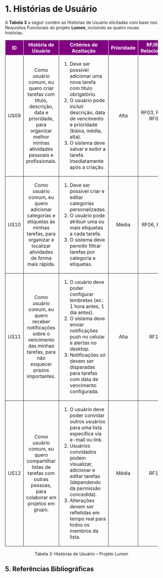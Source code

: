 # 1. Histórias de Usuário

A **Tabela 3** a seguir contém as Histórias de Usuário elicitadas com base nos Requisitos Funcionais do projeto **Lumen**, incluindo as quatro novas histórias.

<table>
    <thead>
        <tr style="background-color: purple; color: white">
            <th style="border-style:solid;border-width:1px;text-align:center">ID</th>
            <th style="border-style:solid;border-width:1px;text-align:center">História de Usuário</th>
            <th style="border-style:solid;border-width:1px;text-align:center">Critérios de Aceitação</th>
            <th style="border-style:solid;border-width:1px;text-align:center">Prioridade</th>
            <th style="border-style:solid;border-width:1px;text-align:center">RF/RNF Relacionado</th>
            <th style="border-style:solid;border-width:1px;text-align:center">Story Points</th>
        </tr>
    </thead>
    <tbody>
        <tr>
            <td style="border-style:solid;border-width:1px;text-align:center;vertical-align:middle">US09</td>
            <td style="border-style:solid;border-width:1px;text-align:center;vertical-align:middle">
                Como usuário comum, eu quero criar tarefas com título, descrição, data e prioridade,
                para organizar melhor minhas atividades pessoais e profissionais.
            </td>
            <td style="border-style:solid;border-width:1px;text-align:left;vertical-align:middle">
                <ol>
                    <li>Deve ser possível adicionar uma nova tarefa com título obrigatório.</li>
                    <li>O usuário pode incluir descrição, data de vencimento e prioridade (baixa, média, alta).</li>
                    <li>O sistema deve salvar e exibir a tarefa imediatamente após a criação.</li>
                </ol>
            </td>
            <td style="border-style:solid;border-width:1px;text-align:center;vertical-align:middle">Alta</td>
            <td style="border-style:solid;border-width:1px;text-align:center;vertical-align:middle">RF03, RF05, RF07</td>
            <td style="border-style:solid;border-width:1px;text-align:center;vertical-align:middle">8</td>
        </tr>
        <tr>
            <td style="border-style:solid;border-width:1px;text-align:center;vertical-align:middle">US10</td>
            <td style="border-style:solid;border-width:1px;text-align:center;vertical-align:middle">
                Como usuário comum, eu quero adicionar categorias e etiquetas às minhas tarefas,
                para organizar e localizar atividades de forma mais rápida.
            </td>
            <td style="border-style:solid;border-width:1px;text-align:left;vertical-align:middle">
                <ol>
                    <li>Deve ser possível criar e editar categorias personalizadas.</li>
                    <li>O usuário pode atribuir uma ou mais etiquetas a cada tarefa.</li>
                    <li>O sistema deve permitir filtrar tarefas por categoria e etiquetas.</li>
                </ol>
            </td>
            <td style="border-style:solid;border-width:1px;text-align:center;vertical-align:middle">Média</td>
            <td style="border-style:solid;border-width:1px;text-align:center;vertical-align:middle">RF06, RF11</td>
            <td style="border-style:solid;border-width:1px;text-align:center;vertical-align:middle">5</td>
        </tr>
        <tr>
            <td style="border-style:solid;border-width:1px;text-align:center;vertical-align:middle">US11</td>
            <td style="border-style:solid;border-width:1px;text-align:center;vertical-align:middle">
                Como usuário comum, eu quero receber notificações sobre o vencimento das minhas tarefas,
                para não esquecer prazos importantes.
            </td>
            <td style="border-style:solid;border-width:1px;text-align:left;vertical-align:middle">
                <ol>
                    <li>O usuário deve poder configurar lembretes (ex.: 1 hora antes, 1 dia antes).</li>
                    <li>O sistema deve enviar notificações push no celular e alertas no desktop.</li>
                    <li>Notificações só devem ser disparadas para tarefas com data de vencimento configurada.</li>
                </ol>
            </td>
            <td style="border-style:solid;border-width:1px;text-align:center;vertical-align:middle">Alta</td>
            <td style="border-style:solid;border-width:1px;text-align:center;vertical-align:middle">RF16</td>
            <td style="border-style:solid;border-width:1px;text-align:center;vertical-align:middle">8</td>
        </tr>
        <tr>
            <td style="border-style:solid;border-width:1px;text-align:center;vertical-align:middle">US12</td>
            <td style="border-style:solid;border-width:1px;text-align:center;vertical-align:middle">
                Como usuário comum, eu quero compartilhar listas de tarefas com outras pessoas,
                para colaborar em projetos em grupo.
            </td>
            <td style="border-style:solid;border-width:1px;text-align:left;vertical-align:middle">
                <ol>
                    <li>O usuário deve poder convidar outros usuários para uma lista específica via e-mail ou link.</li>
                    <li>Usuários convidados podem visualizar, adicionar e editar tarefas (dependendo da permissão concedida).</li>
                    <li>Alterações devem ser refletidas em tempo real para todos os membros da lista.</li>
                </ol>
            </td>
            <td style="border-style:solid;border-width:1px;text-align:center;vertical-align:middle">Média</td>
            <td style="border-style:solid;border-width:1px;text-align:center;vertical-align:middle">RF19</td>
            <td style="border-style:solid;border-width:1px;text-align:center;vertical-align:middle">13</td>
        </tr>
    </tbody>
</table>

<div style="text-align: center">
<p>Tabela 3: Histórias de Usuário – Projeto Lumen</p>
</div>

## 5. Referências Bibliográficas

